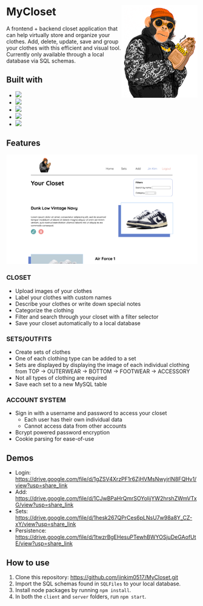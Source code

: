 # MyCloset <img src="./client/src/img/$wagGorilla.jpg" align="right" alt="Logo Image" width="200"/>

  <div width="50%">
  A frontend + backend closet application that can help virtually store and organize your clothes. Add, delete, update, save and group your clothes with this efficient and visual tool. Currently only available through a local database via SQL schemas.
  </div> 

## Built with
* <img src="https://upload.wikimedia.org/wikipedia/commons/thumb/6/61/HTML5_logo_and_wordmark.svg/640px-HTML5_logo_and_wordmark.svg.png" width="100"/>
* <img src="https://upload.wikimedia.org/wikipedia/commons/thumb/9/96/Sass_Logo_Color.svg/1280px-Sass_Logo_Color.svg.png" width="100"/>
* <img src="https://img.shields.io/badge/React-20232A?style=for-the-badge&logo=react&logoColor=61DAFB" width="100"/>
* <img src="http://nodejs.org/images/logos/nodejs-dark.png" width="100"/>
* <img src="https://1000logos.net/wp-content/uploads/2020/08/MySQL-Logo.png" width="100"/>

## Features

<img src="./img/frontEnd.png" alt="Frontend Image"/>

### CLOSET
  - Upload images of your clothes
  - Label your clothes with custom names
  - Describe your clothes or write down special notes
  - Categorize the clothing
  - Filter and search through your closet with a filter selector
  - Save your closet automatically to a local database
### SETS/OUTFITS
  - Create sets of clothes
  - One of each clothing type can be added to a set
  - Sets are displayed by displaying the image of each individual clothing from TOP -> OUTERWEAR -> BOTTOM -> FOOTWEAR -> ACCESSORY
  - Not all types of clothing are required
  - Save each set to a new MySQL table
### ACCOUNT SYSTEM
  - Sign in with a username and password to access your closet
    - Each user has their own individual data
    - Cannot access data from other accounts
  - Bcrypt powered password encryption
  - Cookie parsing for ease-of-use

 

## Demos
- Login: https://drive.google.com/file/d/1gZSV4XrzPF1r6ZjHVMsNwyjrlN8FQHv1/view?usp=share_link
- Add: https://drive.google.com/file/d/1CJwBPaHrQmrSOYoIjjYW2hrshZWmVTxG/view?usp=share_link
- Sets: https://drive.google.com/file/d/1hesk267QPrCes6pLNsU7w98a8Y_CZ-xY/view?usp=share_link
- Persistence: https://drive.google.com/file/d/1twzrBgEHesuPTewhBWYOSjuDeGAofUtE/view?usp=share_link

## How to use
1. Clone this repository: https://github.com/jinkim0517/MyCloset.git
2. Import the SQL schemas found in `SQLFiles` to your local database.
3. Install node packages by running `npm install`.
4. In both the `client` and `server` folders, run `npm start`.
